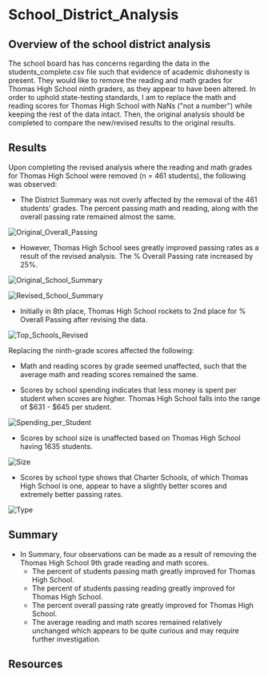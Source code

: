 # School_District_Analysis
## Overview of the school district analysis
The school board has has concerns regarding the data in the students_complete.csv file such that evidence of academic dishonesty is present. They would like to remove the reading and math grades for Thomas High School ninth graders, as they appear to have been altered. In order to uphold state-testing standards, I am to replace the math and reading scores for Thomas High School with NaNs ("not a number") while keeping the rest of the data intact. Then, the original analysis should be completed to compare the new/revised results to the original results.

## Results 
Upon completing the revised analysis where the reading and math grades for Thomas High School were removed (n = 461 students), the following was observed:

- The District Summary was not overly affected by the removal of the 461 students' grades.  The percent passing math and reading, along with the overall passing rate remained almost the same.

![Original_Overall_Passing](https://user-images.githubusercontent.com/102322707/169612194-ca920796-6584-495c-9045-ac9d3b58d232.PNG)

- However, Thomas High School sees greatly improved passing rates as a result of the revised analysis.  The % Overall Passing rate increased by 25%. 

![Original_School_Summary](https://user-images.githubusercontent.com/102322707/169615816-e6b636d7-50b3-4cf8-889a-0cdd796b3721.PNG)

                  
![Revised_School_Summary](https://user-images.githubusercontent.com/102322707/169611894-f9e8d520-1cd2-44a0-a75f-0ad8b844c09c.PNG)


- Initially in 8th place, Thomas High School rockets to 2nd place for % Overall Passing after revising the data.

![Top_Schools_Revised](https://user-images.githubusercontent.com/102322707/169614989-23d11b75-f426-4f4d-9604-40db5adfdb63.PNG)

Replacing the ninth-grade scores affected the following:

  - Math and reading scores by grade seemed unaffected, such that the average math and reading scores remained the same.

  - Scores by school spending indicates that less money is spent per student when scores are higher.  Thomas High School falls into the range of $631 - $645 per student.
  
![Spending_per_Student](https://user-images.githubusercontent.com/102322707/169616610-192d9d69-1e0a-4889-995b-145511878305.PNG)

  - Scores by school size is unaffected based on Thomas High School having 1635 students.
  
![Size](https://user-images.githubusercontent.com/102322707/169616765-235393d7-987d-41a4-9475-1dea9a77b8a2.PNG)  
  
  - Scores by school type shows that Charter Schools, of which Thomas High School is one, appear to have a slightly better scores and extremely better passing rates.
  
![Type](https://user-images.githubusercontent.com/102322707/169616756-7a62c470-f747-4a57-9d1c-69be365b0315.PNG)

## Summary 
- In Summary, four observations can be made as a result of removing the Thomas High School 9th grade reading and math scores.
  - The percent of students passing math greatly improved for Thomas High School.
  - The percent of students passing reading greatly improved for Thomas High School.
  - The percent overall passing rate greatly improved for Thomas High School.
  - The average reading and math scores remained relatively unchanged which appears to be quite curious and may require further investigation.  

## Resources

